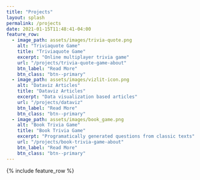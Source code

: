 ```yaml
---
title: "Projects"
layout: splash
permalink: /projects
date: 2021-01-15T11:48:41-04:00
feature_row:
  - image_path: assets/images/trivia-quote.png
    alt: "Triviaquote Game"
    title: "Triviaquote Game"
    excerpt: "Online multiplayer trivia game"
    url: "/projects/trivia-quote-game-about"
    btn_label: "Read More"
    btn_class: "btn--primary"
  - image_path: assets/images/vizlit-icon.png
    alt: "Dataviz Articles"
    title: "Dataviz Articles"
    excerpt: "Data visualization based articles"
    url: "/projects/dataviz"
    btn_label: "Read More"
    btn_class: "btn--primary"
  - image_path: assets/images/book_game.png
    alt: "Book Trivia Game"
    title: "Book Trivia Game"
    excerpt: "Programatically generated questions from classic texts"
    url: "/projects/book-trivia-game-about"
    btn_label: "Read More"
    btn_class: "btn--primary"
---
```


<style>
  .masthead {
    border-bottom: none;
  }
</style>

{% include feature_row %}
